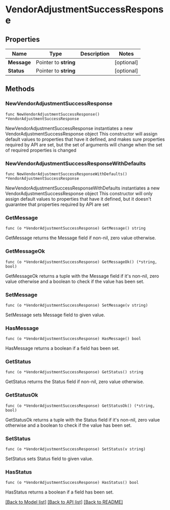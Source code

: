 # VendorAdjustmentSuccessResponse

## Properties

Name | Type | Description | Notes
------------ | ------------- | ------------- | -------------
**Message** | Pointer to **string** |  | [optional] 
**Status** | Pointer to **string** |  | [optional] 

## Methods

### NewVendorAdjustmentSuccessResponse

`func NewVendorAdjustmentSuccessResponse() *VendorAdjustmentSuccessResponse`

NewVendorAdjustmentSuccessResponse instantiates a new VendorAdjustmentSuccessResponse object
This constructor will assign default values to properties that have it defined,
and makes sure properties required by API are set, but the set of arguments
will change when the set of required properties is changed

### NewVendorAdjustmentSuccessResponseWithDefaults

`func NewVendorAdjustmentSuccessResponseWithDefaults() *VendorAdjustmentSuccessResponse`

NewVendorAdjustmentSuccessResponseWithDefaults instantiates a new VendorAdjustmentSuccessResponse object
This constructor will only assign default values to properties that have it defined,
but it doesn't guarantee that properties required by API are set

### GetMessage

`func (o *VendorAdjustmentSuccessResponse) GetMessage() string`

GetMessage returns the Message field if non-nil, zero value otherwise.

### GetMessageOk

`func (o *VendorAdjustmentSuccessResponse) GetMessageOk() (*string, bool)`

GetMessageOk returns a tuple with the Message field if it's non-nil, zero value otherwise
and a boolean to check if the value has been set.

### SetMessage

`func (o *VendorAdjustmentSuccessResponse) SetMessage(v string)`

SetMessage sets Message field to given value.

### HasMessage

`func (o *VendorAdjustmentSuccessResponse) HasMessage() bool`

HasMessage returns a boolean if a field has been set.

### GetStatus

`func (o *VendorAdjustmentSuccessResponse) GetStatus() string`

GetStatus returns the Status field if non-nil, zero value otherwise.

### GetStatusOk

`func (o *VendorAdjustmentSuccessResponse) GetStatusOk() (*string, bool)`

GetStatusOk returns a tuple with the Status field if it's non-nil, zero value otherwise
and a boolean to check if the value has been set.

### SetStatus

`func (o *VendorAdjustmentSuccessResponse) SetStatus(v string)`

SetStatus sets Status field to given value.

### HasStatus

`func (o *VendorAdjustmentSuccessResponse) HasStatus() bool`

HasStatus returns a boolean if a field has been set.


[[Back to Model list]](../README.md#documentation-for-models) [[Back to API list]](../README.md#documentation-for-api-endpoints) [[Back to README]](../README.md)


